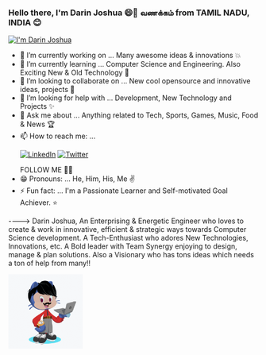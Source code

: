 ### Hello there, I'm Darin Joshua 😄👋 வணக்கம் from TAMIL NADU, INDIA 😊
<!--
**DarinJoshua-dev/DarinJoshua-dev** is a ✨ _special_ ✨ repository because its `README.md` (this file) appears on your GitHub profile. -->
[![I'm Darin Joshua](https://res.cloudinary.com/darin-joshua/image/upload/v1597519821/EnhanceLinkedinBanner_2_o96nrs.png)](https://www.google.com)

- 🔭 I’m currently working on ... Many awesome ideas & innovations 💥
- 🌱 I’m currently learning ... Computer Science and Engineering. Also Exciting New & Old Technology 🤩 
- 👯 I’m looking to collaborate on ... New cool opensource and innovative ideas, projects 🎯
- 🤔 I’m looking for help with ... Development, New Technology and Projects ✨
- 💬 Ask me about ... Anything related to Tech, Sports, Games, Music, Food & News 🏆
- 📫 How to reach me: ... <p><a href="https://www.linkedin.com/in/darin-joshua-d"><img src="https://img.shields.io/badge/LinkedIn--_.svg?style=social&logo=linkedin" alt="LinkedIn"></a> <a href="https://twitter.com/D_DarinJoshua"><img src="https://img.shields.io/badge/Twitter--_.svg?style=social&logo=twitter" alt="Twitter"></a></p> FOLLOW ME 🤗🙂 
- 😁 Pronouns: ... He, Him, His, Me ✌
- ⚡ Fun fact: ... I'm a Passionate Learner and Self-motivated Goal Achiever. ⭐

----> Darin Joshua, An Enterprising & Energetic Engineer who loves to create & work in innovative, efficient & strategic ways towards Computer Science development. A Tech-Enthusiast who adores New Technologies, Innovations, etc. A Bold leader with Team Synergy enjoying to design, manage & plan solutions. Also a Visionary who has tons ideas which needs a ton of help from many!!

<img src="https://github.com/DarinJoshua-dev/DarinJoshua-dev/blob/master/My-Octocats-profile.gif" width="150" height="150"> 
